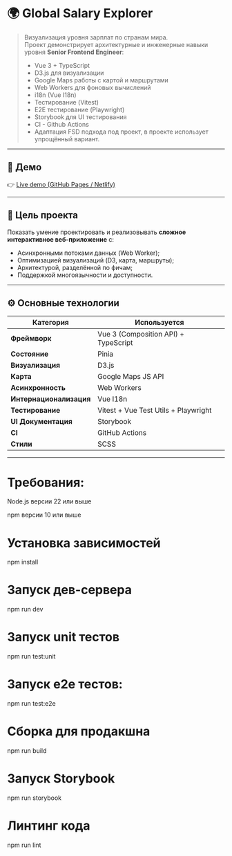 # 🌍 Global Salary Explorer

> Визуализация уровня зарплат по странам мира.  
> Проект демонстрирует архитектурные и инженерные навыки уровня **Senior Frontend Engineer**:
>
> - Vue 3 + TypeScript
> - D3.js для визуализации
> - Google Maps работы с картой и маршрутами
> - Web Workers для фоновых вычислений
> - i18n (Vue I18n)
> - Тестирование (Vitest)
> - E2E тестирование (Playwright)
> - Storybook для UI тестирования
> - CI - Github Actions
> - Адаптация FSD подхода под проект, в проекте использует упрощённый вариант.

---

## 🚀 Демо

👉 [Live demo (GitHub Pages / Netlify)](https://google.com)

---

## 🧩 Цель проекта

Показать умение проектировать и реализовывать **сложное интерактивное веб-приложение** с:

- Асинхронными потоками данных (Web Worker);
- Оптимизацией визуализаций (D3, карта, маршруты);
- Архитектурой, разделённой по фичам;
- Поддержкой многоязычности и доступности.

---

## ⚙️ Основные технологии

| Категория            | Используется                         |
| -------------------- |--------------------------------------|
| **Фреймворк**        | Vue 3 (Composition API) + TypeScript |
| **Состояние**        | Pinia                                |
| **Визуализация**     | D3.js                                |
| **Карта**            | Google Maps JS API                   |
| **Асинхронность**    | Web Workers                          |
| **Интернационализация** | Vue I18n                             |
| **Тестирование**     | Vitest + Vue Test Utils + Playwright |
| **UI Документация**  | Storybook                            |
| **CI**               | GitHub Actions                       |
| **Стили**            | SCSS                                 |

---

# Требования:

Node.js версии 22 или выше

npm версии 10 или выше

# Установка зависимостей

npm install

# Запуск дев-сервера

npm run dev

# Запуск unit тестов

npm run test:unit

# Запуск e2e тестов:

npm run test:e2e

# Сборка для продакшна

npm run build

# Запуск Storybook

npm run storybook

# Линтинг кода

npm run lint
